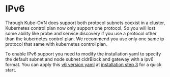 # IPv6

Through Kube-OVN does support both protocol subnets coexist in a cluster, Kubernetes control plan now only support one protocol. So you will lost some ability like probe and  service discovery if you use a protocol other than the kubernetes control plan. We recommend you use only one same ip protocol that same with kubernetes control plan.

To enable IPv6 support you need to modify the installation yaml to specify the default subnet and node subnet cidrBlock and gateway with a ipv6 format. You can apply this [v6 version yaml](https://raw.githubusercontent.com/alauda/kube-ovn/v1.0.1/yamls/kube-ovn-ipv6.yaml) at [installation step 3](install.md#to-install) for a quick start.
